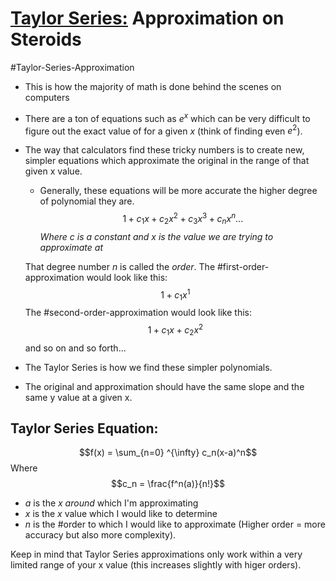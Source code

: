 # [Taylor Series:](https://www.youtube.com/watch?v=9YAaCEA08yM) Approximation on Steroids
#Taylor-Series-Approximation 
- This is how the majority of math is done behind the scenes on computers
- There are a ton of equations such as $e^x$ which can be very difficult to figure out the exact value of for a given $x$ (think of finding even $e^2$).
- The way that calculators find these tricky numbers is to create new, simpler equations which approximate the original in the range of that given x value.
	- Generally, these equations will be more accurate the higher degree of polynomial they are. $$1 + c_1x + c_2x^2 + c_3x^3 + c_nx^n...$$
	_Where $c$ is a constant and $x$ is the value we are trying to approximate at_
	
	That degree number $n$ is called the _order_.
		The #first-order-approximation would look like this:
		$$1 + c_1x^1$$
		The #second-order-approximation would look like this:
		$$1+c_1x+c_2x^2$$
		and so on and so forth... 


- The Taylor Series is how we find these simpler polynomials. 
- The original and approximation should have the same slope and the same y value at a given x.

## Taylor Series Equation:
$$f(x) = \sum_{n=0} ^{\infty} c_n(x-a)^n$$
Where
$$c_n = \frac{f^n(a)}{n!}$$


- $a$ is the $x$ _around_ which I'm approximating
- $x$ is the $x$ value which I would like to determine
- $n$ is the #order to which I would like to approximate (Higher order = more accuracy but also more complexity).



Keep in mind that Taylor Series approximations only work within a very limited range of your x value (this increases slightly with higer orders).